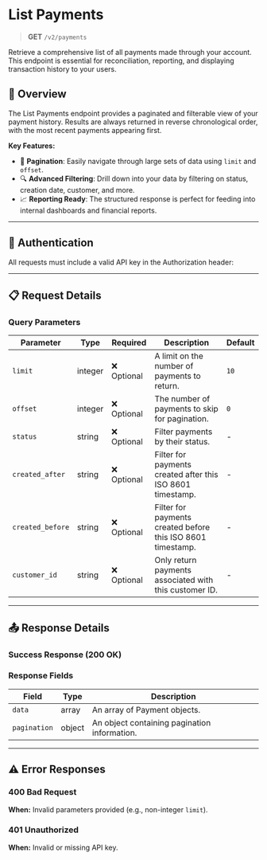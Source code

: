 # List Payments

> **GET** `/v2/payments`

Retrieve a comprehensive list of all payments made through your account. This endpoint is essential for reconciliation, reporting, and displaying transaction history to your users.

## 🎯 Overview

The List Payments endpoint provides a paginated and filterable view of your payment history. Results are always returned in reverse chronological order, with the most recent payments appearing first.

**Key Features:**
- 🔢 **Pagination**: Easily navigate through large sets of data using `limit` and `offset`.
- 🔍 **Advanced Filtering**: Drill down into your data by filtering on status, creation date, customer, and more.
- 📈 **Reporting Ready**: The structured response is perfect for feeding into internal dashboards and financial reports.

---

## 🔐 Authentication

All requests must include a valid API key in the Authorization header:


---

## 📋 Request Details

### Query Parameters

| Parameter | Type | Required | Description | Default |
|---|---|---|---|---|
| `limit` | integer | ❌ Optional | A limit on the number of payments to return. | `10` |
| `offset` | integer | ❌ Optional | The number of payments to skip for pagination. | `0` |
| `status` | string | ❌ Optional | Filter payments by their status. | - |
| `created_after` | string | ❌ Optional | Filter for payments created after this ISO 8601 timestamp. | - |
| `created_before` | string | ❌ Optional | Filter for payments created before this ISO 8601 timestamp. | - |
| `customer_id` | string | ❌ Optional | Only return payments associated with this customer ID. | - |

---

## 📤 Response Details

### Success Response (200 OK)


### Response Fields

| Field | Type | Description |
|---|---|---|
| `data` | array | An array of Payment objects. |
| `pagination` | object | An object containing pagination information. |

---

## ⚠️ Error Responses

### 400 Bad Request
**When:** Invalid parameters provided (e.g., non-integer `limit`).

### 401 Unauthorized
**When:** Invalid or missing API key.
